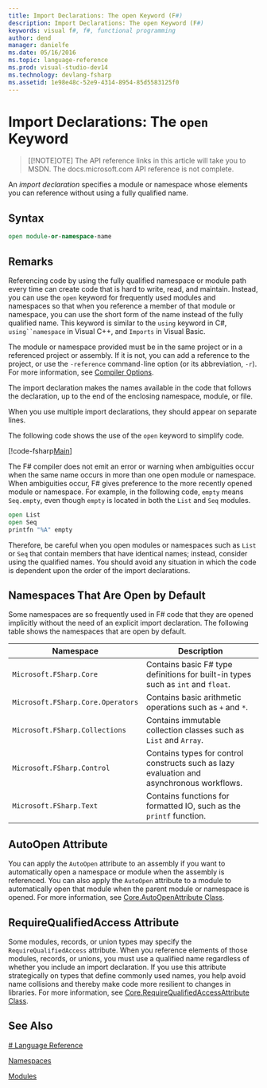 ```yaml
---
title: Import Declarations: The open Keyword (F#)
description: Import Declarations: The open Keyword (F#)
keywords: visual f#, f#, functional programming
author: dend
manager: danielfe
ms.date: 05/16/2016
ms.topic: language-reference
ms.prod: visual-studio-dev14
ms.technology: devlang-fsharp
ms.assetid: 1e98e48c-52e9-4314-8954-85d5583125f0 
---
```


# Import Declarations: The `open` Keyword

> [[!NOTE]OTE]
The API reference links in this article will take you to MSDN.  The docs.microsoft.com API reference is not complete.

An *import declaration* specifies a module or namespace whose elements you can reference without using a fully qualified name.


## Syntax

```fsharp
open module-or-namespace-name
```

## Remarks
Referencing code by using the fully qualified namespace or module path every time can create code that is hard to write, read, and maintain. Instead, you can use the `open` keyword for frequently used modules and namespaces so that when you reference a member of that module or namespace, you can use the short form of the name instead of the fully qualified name. This keyword is similar to the `using` keyword in C#, `using``namespace` in Visual C++, and `Imports` in Visual Basic.

The module or namespace provided must be in the same project or in a referenced project or assembly. If it is not, you can add a reference to the project, or use the `-reference` command`-`line option (or its abbreviation, `-r`). For more information, see [Compiler Options](compiler-options.md).

The import declaration makes the names available in the code that follows the declaration, up to the end of the enclosing namespace, module, or file.

When you use multiple import declarations, they should appear on separate lines.

The following code shows the use of the `open` keyword to simplify code.

[!code-fsharp[Main](../../../samples/snippets/fsharp/lang-ref-2/snippet6801.fs)]

The F# compiler does not emit an error or warning when ambiguities occur when the same name occurs in more than one open module or namespace. When ambiguities occur, F# gives preference to the more recently opened module or namespace. For example, in the following code, `empty` means `Seq.empty`, even though `empty` is located in both the `List` and `Seq` modules.

```fsharp
open List
open Seq
printfn "%A" empty
```

Therefore, be careful when you open modules or namespaces such as `List` or `Seq` that contain members that have identical names; instead, consider using the qualified names. You should avoid any situation in which the code is dependent upon the order of the import declarations.


## Namespaces That Are Open by Default
Some namespaces are so frequently used in F# code that they are opened implicitly without the need of an explicit import declaration. The following table shows the namespaces that are open by default.

|Namespace|Description|
|---------|-----------|
|`Microsoft.FSharp.Core`|Contains basic F# type definitions for built-in types such as `int` and `float`.|
|`Microsoft.FSharp.Core.Operators`|Contains basic arithmetic operations such as `+` and `*`.|
|`Microsoft.FSharp.Collections`|Contains immutable collection classes such as `List` and `Array`.|
|`Microsoft.FSharp.Control`|Contains types for control constructs such as lazy evaluation and asynchronous workflows.|
|`Microsoft.FSharp.Text`|Contains functions for formatted IO, such as the `printf` function.|

## AutoOpen Attribute
You can apply the `AutoOpen` attribute to an assembly if you want to automatically open a namespace or module when the assembly is referenced. You can also apply the `AutoOpen` attribute to a module to automatically open that module when the parent module or namespace is opened. For more information, see [Core.AutoOpenAttribute Class](https://stage.docs.microsoft.com/en-us/dotnet/articles/fsharp/language-reference/core.autoopenattribute-class).


## RequireQualifiedAccess Attribute
Some modules, records, or union types may specify the `RequireQualifiedAccess` attribute. When you reference elements of those modules, records, or unions, you must use a qualified name regardless of whether you include an import declaration. If you use this attribute strategically on types that define commonly used names, you help avoid name collisions and thereby make code more resilient to changes in libraries. For more information, see [Core.RequireQualifiedAccessAttribute Class](https://stage.docs.microsoft.com/en-us/dotnet/articles/fsharp/language-reference/core.requirequalifiedaccessattribute-class).


## See Also
[# Language Reference](index.md)

[Namespaces](namespaces.md)

[Modules](modules.md)

